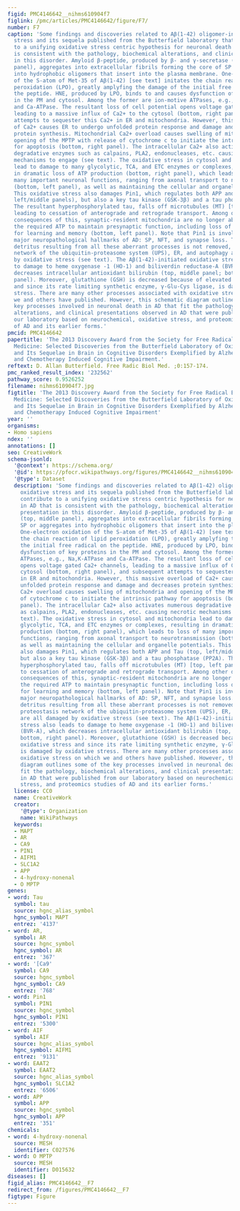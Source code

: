 ```yaml
---
figid: PMC4146642__nihms610904f7
figlink: /pmc/articles/PMC4146642/figure/F7/
number: F7
caption: 'Some findings and discoveries related to Aβ(1-42) oligomer-induced oxidative
  stress and its sequela published from the Butterfield laboratory that contribute
  to a unifying oxidative stress centric hypothesis for neuronal death in AD that
  is consistent with the pathology, biochemical alterations, and clinical presentation
  in this disorder. Amyloid β-peptide, produced by β- and γ-secretase (top, middle
  panel), aggregates into extracellular fibrils forming the core of SP or aggregates
  into hydrophobic oligomers that insert into the plasma membrane. One-electron oxidation
  of the S-atom of Met-35 of Aβ(1-42) [see text] initates the chain reaction of lipid
  peroxidation (LPO), greatly amplyfing the damage of the initial free radical on
  the peptide. HNE, produced by LPO, binds to and causes dysfunction of key proteins
  in the PM and cytosol. Among the former are ion-motive ATPases, e.g., Na,K-ATPase
  and Ca-ATPase. The resultant loss of cell potential opens voltage gated Ca2+ channels,
  leading to a massive influx of Ca2+ to the cytosol (bottom, right panel), and subsequent
  attempts to sequester this Ca2+ in ER and mitochondria. However, this massive overload
  of Ca2+ causes ER to undergo unfolded protein response and damage and decreases
  protein synthesis. Mitochondrial Ca2+ overload causes swelling of mitochondria and
  opening of the MPTP with release of cytochrome c to initiate the intrinsic pathway
  for apoptosis (bottom, right panel). The intracellular Ca2+ also activates numerous
  degradative enzymes such as calpains, PLA2, endonucleases, etc. causing necrotic
  mechanisms to engage (see text). The oxidative stress in cytosol and mitochondria
  lead to damage to many glycolytic, TCA, and ETC enzymes or complexes, resulting
  in dramatic loss of ATP production (bottom, right panel), which leads to loss of
  many important neuronal functions, ranging from axonal transport to neurotransmission
  (bottom, left panel), as well as maintaining the cellular and organelle potentials.
  This oxidative stress also damages Pin1, which regulates both APP and Tau (top,
  left/middle panels), but also a key tau kinase (GSK-3β) and a tau phosphatase (PP2A).
  The resultant hyperphosphorylated tau, falls off microtubules (MT) [top, left panel],
  leading to cessation of anterograde and retrograde transport. Among other determimental
  consequences of this, synaptic-resident mitochondria are no longer able to produce
  the required ATP to maintain presynaptic function, including loss of LTP, needed
  for learning and memory (bottom, left panel). Note that Pin1 is involved in three
  major neuropathological hallmarks of AD: SP, NFT, and synapse loss. The intracellular
  detritus resulting from all these aberrant processes is not removed, since the proteostasis
  network of the ubiquitin-proteasome system (UPS), ER, and autophagy are all damaged
  by oxidative stress (see text). The Aβ(1-42)-initiated oxidative stress also leads
  to damage to heme oxygenase -1 (HO-1) and biliverdin reductase-A (BVR-A), which
  decreases intracellular antioxidant bilirubin (top, middle panel; bottom, right
  panel). Moreover, glutathione (GSH) is decreased because of elevated oxidative stress
  and since its rate limiting synthetic enzyme, γ-Glu-Cys ligase, is damaged by oxidative
  stress. There are many other processes associated with oxidative stress on which
  we and others have published. However, this schematic diagram outlines some of the
  key processes involved in neuronal death in AD that fit the pathology, biochemical
  alterations, and clinical presentations observed in AD that were published from
  our laboratory based on neurochemical, oxidative stress, and proteomics studies
  of AD and its earlier forms.'
pmcid: PMC4146642
papertitle: 'The 2013 Discovery Award from the Society for Free Radical Biology and
  Medicine: Selected Discoveries from the Butterfield Laboratory of Oxidative Stress
  and Its Sequelae in Brain in Cognitive Disorders Exemplified by Alzheimer Disease
  and Chemotherapy Induced Cognitive Impairment.'
reftext: D. Allan Butterfield. Free Radic Biol Med. ;0:157-174.
pmc_ranked_result_index: '232562'
pathway_score: 0.9526252
filename: nihms610904f7.jpg
figtitle: 'The 2013 Discovery Award from the Society for Free Radical Biology and
  Medicine: Selected Discoveries from the Butterfield Laboratory of Oxidative Stress
  and Its Sequelae in Brain in Cognitive Disorders Exemplified by Alzheimer Disease
  and Chemotherapy Induced Cognitive Impairment'
year: ''
organisms:
- Homo sapiens
ndex: ''
annotations: []
seo: CreativeWork
schema-jsonld:
  '@context': https://schema.org/
  '@id': https://pfocr.wikipathways.org/figures/PMC4146642__nihms610904f7.html
  '@type': Dataset
  description: 'Some findings and discoveries related to Aβ(1-42) oligomer-induced
    oxidative stress and its sequela published from the Butterfield laboratory that
    contribute to a unifying oxidative stress centric hypothesis for neuronal death
    in AD that is consistent with the pathology, biochemical alterations, and clinical
    presentation in this disorder. Amyloid β-peptide, produced by β- and γ-secretase
    (top, middle panel), aggregates into extracellular fibrils forming the core of
    SP or aggregates into hydrophobic oligomers that insert into the plasma membrane.
    One-electron oxidation of the S-atom of Met-35 of Aβ(1-42) [see text] initates
    the chain reaction of lipid peroxidation (LPO), greatly amplyfing the damage of
    the initial free radical on the peptide. HNE, produced by LPO, binds to and causes
    dysfunction of key proteins in the PM and cytosol. Among the former are ion-motive
    ATPases, e.g., Na,K-ATPase and Ca-ATPase. The resultant loss of cell potential
    opens voltage gated Ca2+ channels, leading to a massive influx of Ca2+ to the
    cytosol (bottom, right panel), and subsequent attempts to sequester this Ca2+
    in ER and mitochondria. However, this massive overload of Ca2+ causes ER to undergo
    unfolded protein response and damage and decreases protein synthesis. Mitochondrial
    Ca2+ overload causes swelling of mitochondria and opening of the MPTP with release
    of cytochrome c to initiate the intrinsic pathway for apoptosis (bottom, right
    panel). The intracellular Ca2+ also activates numerous degradative enzymes such
    as calpains, PLA2, endonucleases, etc. causing necrotic mechanisms to engage (see
    text). The oxidative stress in cytosol and mitochondria lead to damage to many
    glycolytic, TCA, and ETC enzymes or complexes, resulting in dramatic loss of ATP
    production (bottom, right panel), which leads to loss of many important neuronal
    functions, ranging from axonal transport to neurotransmission (bottom, left panel),
    as well as maintaining the cellular and organelle potentials. This oxidative stress
    also damages Pin1, which regulates both APP and Tau (top, left/middle panels),
    but also a key tau kinase (GSK-3β) and a tau phosphatase (PP2A). The resultant
    hyperphosphorylated tau, falls off microtubules (MT) [top, left panel], leading
    to cessation of anterograde and retrograde transport. Among other determimental
    consequences of this, synaptic-resident mitochondria are no longer able to produce
    the required ATP to maintain presynaptic function, including loss of LTP, needed
    for learning and memory (bottom, left panel). Note that Pin1 is involved in three
    major neuropathological hallmarks of AD: SP, NFT, and synapse loss. The intracellular
    detritus resulting from all these aberrant processes is not removed, since the
    proteostasis network of the ubiquitin-proteasome system (UPS), ER, and autophagy
    are all damaged by oxidative stress (see text). The Aβ(1-42)-initiated oxidative
    stress also leads to damage to heme oxygenase -1 (HO-1) and biliverdin reductase-A
    (BVR-A), which decreases intracellular antioxidant bilirubin (top, middle panel;
    bottom, right panel). Moreover, glutathione (GSH) is decreased because of elevated
    oxidative stress and since its rate limiting synthetic enzyme, γ-Glu-Cys ligase,
    is damaged by oxidative stress. There are many other processes associated with
    oxidative stress on which we and others have published. However, this schematic
    diagram outlines some of the key processes involved in neuronal death in AD that
    fit the pathology, biochemical alterations, and clinical presentations observed
    in AD that were published from our laboratory based on neurochemical, oxidative
    stress, and proteomics studies of AD and its earlier forms.'
  license: CC0
  name: CreativeWork
  creator:
    '@type': Organization
    name: WikiPathways
  keywords:
  - MAPT
  - AR
  - CA9
  - PIN1
  - AIFM1
  - SLC1A2
  - APP
  - 4-hydroxy-nonenal
  - O MPTP
genes:
- word: Tau
  symbol: tau
  source: hgnc_alias_symbol
  hgnc_symbol: MAPT
  entrez: '4137'
- word: AR,
  symbol: AR
  source: hgnc_symbol
  hgnc_symbol: AR
  entrez: '367'
- word: '[Ca9'
  symbol: CA9
  source: hgnc_symbol
  hgnc_symbol: CA9
  entrez: '768'
- word: Pin1
  symbol: PIN1
  source: hgnc_symbol
  hgnc_symbol: PIN1
  entrez: '5300'
- word: AIF
  symbol: AIF
  source: hgnc_alias_symbol
  hgnc_symbol: AIFM1
  entrez: '9131'
- word: EAAT2
  symbol: EAAT2
  source: hgnc_alias_symbol
  hgnc_symbol: SLC1A2
  entrez: '6506'
- word: APP
  symbol: APP
  source: hgnc_symbol
  hgnc_symbol: APP
  entrez: '351'
chemicals:
- word: 4-hydroxy-nonenal
  source: MESH
  identifier: C027576
- word: O MPTP
  source: MESH
  identifier: D015632
diseases: []
figid_alias: PMC4146642__F7
redirect_from: /figures/PMC4146642__F7
figtype: Figure
---
```

